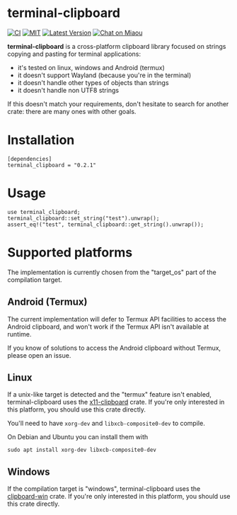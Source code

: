 # terminal-clipboard

[![CI][s3]][l3] [![MIT][s2]][l2] [![Latest Version][s1]][l1] [![Chat on Miaou][s3]][l3]

[s1]: https://img.shields.io/crates/v/terminal-clipboard.svg
[l1]: https://crates.io/crates/terminal-clipboard

[s2]: https://img.shields.io/badge/license-MIT-blue.svg
[l2]: LICENSE

[s3]: https://miaou.dystroy.org/static/shields/room.svg
[l3]: https://miaou.dystroy.org/3490?terminal-clipboard


**terminal-clipboard** is a cross-platform clipboard library focused on strings copying and pasting for terminal applications:

* it's tested on linux, windows and Android (termux)
* it doesn't support Wayland (because you're in the terminal)
* it doesn't handle other types of objects than strings
* it doesn't handle non UTF8 strings

If this doesn't match your requirements, don't hesitate to search for another crate: there are many ones with other goals.

# Installation

```
[dependencies]
terminal_clipboard = "0.2.1"
```

# Usage

```
use terminal_clipboard;
terminal_clipboard::set_string("test").unwrap();
assert_eq!("test", terminal_clipboard::get_string().unwrap());
```

# Supported platforms

The implementation is currently chosen from the "target_os" part of the compilation target.

## Android (Termux)

The current implementation will defer to Termux API facilities to access the Android clipboard, and won't work if the Termux API isn't available at runtime.

If you know of solutions to access the Android clipboard without Termux, please open an issue.

## Linux

If a unix-like target is detected and the "termux" feature isn't enabled, terminal-clipboard uses the [x11-clipboard](https://crates.io/crates/x11-clipboard) crate. If you're only interested in this platform, you should use this crate directly.

You'll need to have `xorg-dev` and `libxcb-composite0-dev` to compile.

On Debian and Ubuntu you can install them with

	sudo apt install xorg-dev libxcb-composite0-dev

## Windows

If the compilation target is "windows", terminal-clipboard uses the [clipboard-win](https://crates.io/crates/clipboard-win) crate. If you're only interested in this platform, you should use this crate directly.


